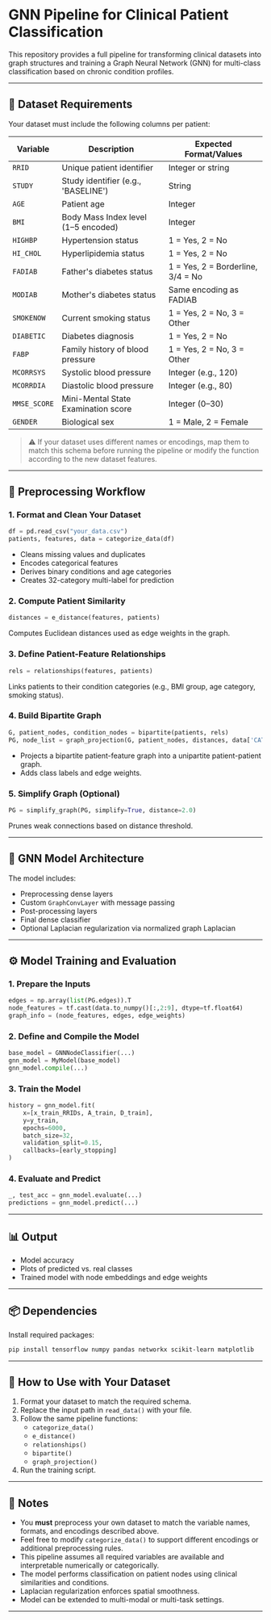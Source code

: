 # GNN Pipeline for Clinical Patient Classification

This repository provides a full pipeline for transforming clinical datasets into graph structures and training a Graph Neural Network (GNN) for multi-class classification based on chronic condition profiles.

---

## 📁 Dataset Requirements

Your dataset must include the following columns per patient:

| Variable         | Description                                                  | Expected Format/Values          |
|------------------|--------------------------------------------------------------|----------------------------------|
| `RRID`           | Unique patient identifier                                    | Integer or string                |
| `STUDY`          | Study identifier (e.g., 'BASELINE')                          | String                           |
| `AGE`            | Patient age                                                  | Integer                          |
| `BMI`            | Body Mass Index level (1–5 encoded)                          | Integer                          |
| `HIGHBP`         | Hypertension status                                          | 1 = Yes, 2 = No                  |
| `HI_CHOL`        | Hyperlipidemia status                                        | 1 = Yes, 2 = No                  |
| `FADIAB`         | Father's diabetes status                                     | 1 = Yes, 2 = Borderline, 3/4 = No |
| `MODIAB`         | Mother's diabetes status                                     | Same encoding as FADIAB         |
| `SMOKENOW`       | Current smoking status                                       | 1 = Yes, 2 = No, 3 = Other       |
| `DIABETIC`       | Diabetes diagnosis                                           | 1 = Yes, 2 = No                  |
| `FABP`           | Family history of blood pressure                             | 1 = Yes, 2 = No, 3 = Other       |
| `MCORRSYS`       | Systolic blood pressure                                      | Integer (e.g., 120)              |
| `MCORRDIA`       | Diastolic blood pressure                                     | Integer (e.g., 80)               |
| `MMSE_SCORE`     | Mini-Mental State Examination score                          | Integer (0–30)                   |
| `GENDER`         | Biological sex                                               | 1 = Male, 2 = Female             |

> ⚠️ If your dataset uses different names or encodings, map them to match this schema before running the pipeline or modify the function according to the new dataset features.

---

## 🔄 Preprocessing Workflow

### 1. Format and Clean Your Dataset

```python
df = pd.read_csv("your_data.csv")
patients, features, data = categorize_data(df)
```

- Cleans missing values and duplicates
- Encodes categorical features
- Derives binary conditions and age categories
- Creates 32-category multi-label for prediction

### 2. Compute Patient Similarity

```python
distances = e_distance(features, patients)
```

Computes Euclidean distances used as edge weights in the graph.

### 3. Define Patient-Feature Relationships

```python
rels = relationships(features, patients)
```

Links patients to their condition categories (e.g., BMI group, age category, smoking status).

### 4. Build Bipartite Graph

```python
G, patient_nodes, condition_nodes = bipartite(patients, rels)
PG, node_list = graph_projection(G, patient_nodes, distances, data['CATEGORY'].tolist())
```

- Projects a bipartite patient-feature graph into a unipartite patient-patient graph.
- Adds class labels and edge weights.

### 5. Simplify Graph (Optional)

```python
PG = simplify_graph(PG, simplify=True, distance=2.0)
```

Prunes weak connections based on distance threshold.

---

## 🧠 GNN Model Architecture

The model includes:

- Preprocessing dense layers
- Custom `GraphConvLayer` with message passing
- Post-processing layers
- Final dense classifier
- Optional Laplacian regularization via normalized graph Laplacian

---

## ⚙️ Model Training and Evaluation

### 1. Prepare the Inputs

```python
edges = np.array(list(PG.edges)).T
node_features = tf.cast(data.to_numpy()[:,2:9], dtype=tf.float64)
graph_info = (node_features, edges, edge_weights)
```

### 2. Define and Compile the Model

```python
base_model = GNNNodeClassifier(...)
gnn_model = MyModel(base_model)
gnn_model.compile(...)
```

### 3. Train the Model

```python
history = gnn_model.fit(
    x=[x_train_RRIDs, A_train, D_train],
    y=y_train,
    epochs=6000,
    batch_size=32,
    validation_split=0.15,
    callbacks=[early_stopping]
)
```

### 4. Evaluate and Predict

```python
_, test_acc = gnn_model.evaluate(...)
predictions = gnn_model.predict(...)
```

---

## 📊 Output

- Model accuracy
- Plots of predicted vs. real classes
- Trained model with node embeddings and edge weights

---

## 📦 Dependencies

Install required packages:

```bash
pip install tensorflow numpy pandas networkx scikit-learn matplotlib
```

---

## 🔁 How to Use with Your Dataset

1. Format your dataset to match the required schema.
2. Replace the input path in `read_data()` with your file.
3. Follow the same pipeline functions:
   - `categorize_data()`
   - `e_distance()`
   - `relationships()`
   - `bipartite()`
   - `graph_projection()`
4. Run the training script.

---

## 🧩 Notes

- You **must** preprocess your own dataset to match the variable names, formats, and encodings described above.
- Feel free to modify `categorize_data()` to support different encodings or additional preprocessing rules.
- This pipeline assumes all required variables are available and interpretable numerically or categorically.
- The model performs classification on patient nodes using clinical similarities and conditions.
- Laplacian regularization enforces spatial smoothness.
- Model can be extended to multi-modal or multi-task settings.

---

